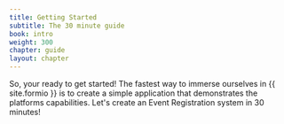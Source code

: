 ```yaml
---
title: Getting Started
subtitle: The 30 minute guide
book: intro
weight: 300
chapter: guide
layout: chapter
---
```

So, your ready to get started! The fastest way to immerse ourselves in {{ site.formio }} is to create a simple application that demonstrates the platforms capabilities. Let's create an Event Registration system in 30 minutes!
